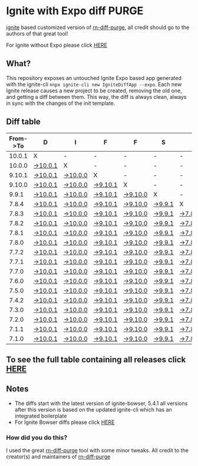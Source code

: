 # Ignite with Expo diff PURGE

[ignite](https://github.com/infinitered/ignite) based customized version of [rn-diff-purge](https://github.com/react-native-community/rn-diff-purge/), all credit should go to the authors of that great tool!

For Ignite without Expo please click [HERE](https://github.com/nirre7/ignite-diff-purge)

## What?

This repository exposes an untouched Ignite Expo based app generated with the ignite-cli
`nnpx ignite-cli new IgniteDiffApp --expo`. Each new Ignite release causes a new project to be created, removing the old one, and getting a diff between them. This way, the diff is always clean, always in sync with the changes of the init template.

## Diff table

| From->To | D                                                                                                   | I                                                                                                   | F                                                                                                   | F                                                                                                  | S                                                                                                |                                                                                                  | =                                                                                                | =                                                                                                |                                                                                                  | F                                                                                                | U                                                                                                | N                                                                                                |                                                                                                  |                                                                                                  |                                                                                                  |                                                                                                  |                                                                                                  |                                                                                                  |                                                                                                  |     |
| -------- | --------------------------------------------------------------------------------------------------- | --------------------------------------------------------------------------------------------------- | --------------------------------------------------------------------------------------------------- | -------------------------------------------------------------------------------------------------- | ------------------------------------------------------------------------------------------------ | ------------------------------------------------------------------------------------------------ | ------------------------------------------------------------------------------------------------ | ------------------------------------------------------------------------------------------------ | ------------------------------------------------------------------------------------------------ | ------------------------------------------------------------------------------------------------ | ------------------------------------------------------------------------------------------------ | ------------------------------------------------------------------------------------------------ | ------------------------------------------------------------------------------------------------ | ------------------------------------------------------------------------------------------------ | ------------------------------------------------------------------------------------------------ | ------------------------------------------------------------------------------------------------ | ------------------------------------------------------------------------------------------------ | ------------------------------------------------------------------------------------------------ | ------------------------------------------------------------------------------------------------ | --- |
| 10.0.1   | X                                                                                                   | -                                                                                                   | -                                                                                                   | -                                                                                                  | -                                                                                                | -                                                                                                | -                                                                                                | -                                                                                                | -                                                                                                | -                                                                                                | -                                                                                                | -                                                                                                | -                                                                                                | -                                                                                                | -                                                                                                | -                                                                                                | -                                                                                                | -                                                                                                | -                                                                                                | -   |
| 10.0.0   | [->10.0.1](https://github.com/nirre7/ignite-expo-diff-purge/compare/release/10.0.0..release/10.0.1) | X                                                                                                   | -                                                                                                   | -                                                                                                  | -                                                                                                | -                                                                                                | -                                                                                                | -                                                                                                | -                                                                                                | -                                                                                                | -                                                                                                | -                                                                                                | -                                                                                                | -                                                                                                | -                                                                                                | -                                                                                                | -                                                                                                | -                                                                                                | -                                                                                                | -   |
| 9.10.1   | [->10.0.1](https://github.com/nirre7/ignite-expo-diff-purge/compare/release/9.10.1..release/10.0.1) | [->10.0.0](https://github.com/nirre7/ignite-expo-diff-purge/compare/release/9.10.1..release/10.0.0) | X                                                                                                   | -                                                                                                  | -                                                                                                | -                                                                                                | -                                                                                                | -                                                                                                | -                                                                                                | -                                                                                                | -                                                                                                | -                                                                                                | -                                                                                                | -                                                                                                | -                                                                                                | -                                                                                                | -                                                                                                | -                                                                                                | -                                                                                                | -   |
| 9.10.0   | [->10.0.1](https://github.com/nirre7/ignite-expo-diff-purge/compare/release/9.10.0..release/10.0.1) | [->10.0.0](https://github.com/nirre7/ignite-expo-diff-purge/compare/release/9.10.0..release/10.0.0) | [->9.10.1](https://github.com/nirre7/ignite-expo-diff-purge/compare/release/9.10.0..release/9.10.1) | X                                                                                                  | -                                                                                                | -                                                                                                | -                                                                                                | -                                                                                                | -                                                                                                | -                                                                                                | -                                                                                                | -                                                                                                | -                                                                                                | -                                                                                                | -                                                                                                | -                                                                                                | -                                                                                                | -                                                                                                | -                                                                                                | -   |
| 9.9.1    | [->10.0.1](https://github.com/nirre7/ignite-expo-diff-purge/compare/release/9.9.1..release/10.0.1)  | [->10.0.0](https://github.com/nirre7/ignite-expo-diff-purge/compare/release/9.9.1..release/10.0.0)  | [->9.10.1](https://github.com/nirre7/ignite-expo-diff-purge/compare/release/9.9.1..release/9.10.1)  | [->9.10.0](https://github.com/nirre7/ignite-expo-diff-purge/compare/release/9.9.1..release/9.10.0) | X                                                                                                | -                                                                                                | -                                                                                                | -                                                                                                | -                                                                                                | -                                                                                                | -                                                                                                | -                                                                                                | -                                                                                                | -                                                                                                | -                                                                                                | -                                                                                                | -                                                                                                | -                                                                                                | -                                                                                                | -   |
| 7.8.4    | [->10.0.1](https://github.com/nirre7/ignite-expo-diff-purge/compare/release/7.8.4..release/10.0.1)  | [->10.0.0](https://github.com/nirre7/ignite-expo-diff-purge/compare/release/7.8.4..release/10.0.0)  | [->9.10.1](https://github.com/nirre7/ignite-expo-diff-purge/compare/release/7.8.4..release/9.10.1)  | [->9.10.0](https://github.com/nirre7/ignite-expo-diff-purge/compare/release/7.8.4..release/9.10.0) | [->9.9.1](https://github.com/nirre7/ignite-expo-diff-purge/compare/release/7.8.4..release/9.9.1) | X                                                                                                | -                                                                                                | -                                                                                                | -                                                                                                | -                                                                                                | -                                                                                                | -                                                                                                | -                                                                                                | -                                                                                                | -                                                                                                | -                                                                                                | -                                                                                                | -                                                                                                | -                                                                                                | -   |
| 7.8.3    | [->10.0.1](https://github.com/nirre7/ignite-expo-diff-purge/compare/release/7.8.3..release/10.0.1)  | [->10.0.0](https://github.com/nirre7/ignite-expo-diff-purge/compare/release/7.8.3..release/10.0.0)  | [->9.10.1](https://github.com/nirre7/ignite-expo-diff-purge/compare/release/7.8.3..release/9.10.1)  | [->9.10.0](https://github.com/nirre7/ignite-expo-diff-purge/compare/release/7.8.3..release/9.10.0) | [->9.9.1](https://github.com/nirre7/ignite-expo-diff-purge/compare/release/7.8.3..release/9.9.1) | [->7.8.4](https://github.com/nirre7/ignite-expo-diff-purge/compare/release/7.8.3..release/7.8.4) | X                                                                                                | -                                                                                                | -                                                                                                | -                                                                                                | -                                                                                                | -                                                                                                | -                                                                                                | -                                                                                                | -                                                                                                | -                                                                                                | -                                                                                                | -                                                                                                | -                                                                                                | -   |
| 7.8.2    | [->10.0.1](https://github.com/nirre7/ignite-expo-diff-purge/compare/release/7.8.2..release/10.0.1)  | [->10.0.0](https://github.com/nirre7/ignite-expo-diff-purge/compare/release/7.8.2..release/10.0.0)  | [->9.10.1](https://github.com/nirre7/ignite-expo-diff-purge/compare/release/7.8.2..release/9.10.1)  | [->9.10.0](https://github.com/nirre7/ignite-expo-diff-purge/compare/release/7.8.2..release/9.10.0) | [->9.9.1](https://github.com/nirre7/ignite-expo-diff-purge/compare/release/7.8.2..release/9.9.1) | [->7.8.4](https://github.com/nirre7/ignite-expo-diff-purge/compare/release/7.8.2..release/7.8.4) | [->7.8.3](https://github.com/nirre7/ignite-expo-diff-purge/compare/release/7.8.2..release/7.8.3) | X                                                                                                | -                                                                                                | -                                                                                                | -                                                                                                | -                                                                                                | -                                                                                                | -                                                                                                | -                                                                                                | -                                                                                                | -                                                                                                | -                                                                                                | -                                                                                                | -   |
| 7.8.1    | [->10.0.1](https://github.com/nirre7/ignite-expo-diff-purge/compare/release/7.8.1..release/10.0.1)  | [->10.0.0](https://github.com/nirre7/ignite-expo-diff-purge/compare/release/7.8.1..release/10.0.0)  | [->9.10.1](https://github.com/nirre7/ignite-expo-diff-purge/compare/release/7.8.1..release/9.10.1)  | [->9.10.0](https://github.com/nirre7/ignite-expo-diff-purge/compare/release/7.8.1..release/9.10.0) | [->9.9.1](https://github.com/nirre7/ignite-expo-diff-purge/compare/release/7.8.1..release/9.9.1) | [->7.8.4](https://github.com/nirre7/ignite-expo-diff-purge/compare/release/7.8.1..release/7.8.4) | [->7.8.3](https://github.com/nirre7/ignite-expo-diff-purge/compare/release/7.8.1..release/7.8.3) | [->7.8.2](https://github.com/nirre7/ignite-expo-diff-purge/compare/release/7.8.1..release/7.8.2) | X                                                                                                | -                                                                                                | -                                                                                                | -                                                                                                | -                                                                                                | -                                                                                                | -                                                                                                | -                                                                                                | -                                                                                                | -                                                                                                | -                                                                                                | -   |
| 7.8.0    | [->10.0.1](https://github.com/nirre7/ignite-expo-diff-purge/compare/release/7.8.0..release/10.0.1)  | [->10.0.0](https://github.com/nirre7/ignite-expo-diff-purge/compare/release/7.8.0..release/10.0.0)  | [->9.10.1](https://github.com/nirre7/ignite-expo-diff-purge/compare/release/7.8.0..release/9.10.1)  | [->9.10.0](https://github.com/nirre7/ignite-expo-diff-purge/compare/release/7.8.0..release/9.10.0) | [->9.9.1](https://github.com/nirre7/ignite-expo-diff-purge/compare/release/7.8.0..release/9.9.1) | [->7.8.4](https://github.com/nirre7/ignite-expo-diff-purge/compare/release/7.8.0..release/7.8.4) | [->7.8.3](https://github.com/nirre7/ignite-expo-diff-purge/compare/release/7.8.0..release/7.8.3) | [->7.8.2](https://github.com/nirre7/ignite-expo-diff-purge/compare/release/7.8.0..release/7.8.2) | [->7.8.1](https://github.com/nirre7/ignite-expo-diff-purge/compare/release/7.8.0..release/7.8.1) | X                                                                                                | -                                                                                                | -                                                                                                | -                                                                                                | -                                                                                                | -                                                                                                | -                                                                                                | -                                                                                                | -                                                                                                | -                                                                                                | -   |
| 7.7.2    | [->10.0.1](https://github.com/nirre7/ignite-expo-diff-purge/compare/release/7.7.2..release/10.0.1)  | [->10.0.0](https://github.com/nirre7/ignite-expo-diff-purge/compare/release/7.7.2..release/10.0.0)  | [->9.10.1](https://github.com/nirre7/ignite-expo-diff-purge/compare/release/7.7.2..release/9.10.1)  | [->9.10.0](https://github.com/nirre7/ignite-expo-diff-purge/compare/release/7.7.2..release/9.10.0) | [->9.9.1](https://github.com/nirre7/ignite-expo-diff-purge/compare/release/7.7.2..release/9.9.1) | [->7.8.4](https://github.com/nirre7/ignite-expo-diff-purge/compare/release/7.7.2..release/7.8.4) | [->7.8.3](https://github.com/nirre7/ignite-expo-diff-purge/compare/release/7.7.2..release/7.8.3) | [->7.8.2](https://github.com/nirre7/ignite-expo-diff-purge/compare/release/7.7.2..release/7.8.2) | [->7.8.1](https://github.com/nirre7/ignite-expo-diff-purge/compare/release/7.7.2..release/7.8.1) | [->7.8.0](https://github.com/nirre7/ignite-expo-diff-purge/compare/release/7.7.2..release/7.8.0) | X                                                                                                | -                                                                                                | -                                                                                                | -                                                                                                | -                                                                                                | -                                                                                                | -                                                                                                | -                                                                                                | -                                                                                                | -   |
| 7.7.1    | [->10.0.1](https://github.com/nirre7/ignite-expo-diff-purge/compare/release/7.7.1..release/10.0.1)  | [->10.0.0](https://github.com/nirre7/ignite-expo-diff-purge/compare/release/7.7.1..release/10.0.0)  | [->9.10.1](https://github.com/nirre7/ignite-expo-diff-purge/compare/release/7.7.1..release/9.10.1)  | [->9.10.0](https://github.com/nirre7/ignite-expo-diff-purge/compare/release/7.7.1..release/9.10.0) | [->9.9.1](https://github.com/nirre7/ignite-expo-diff-purge/compare/release/7.7.1..release/9.9.1) | [->7.8.4](https://github.com/nirre7/ignite-expo-diff-purge/compare/release/7.7.1..release/7.8.4) | [->7.8.3](https://github.com/nirre7/ignite-expo-diff-purge/compare/release/7.7.1..release/7.8.3) | [->7.8.2](https://github.com/nirre7/ignite-expo-diff-purge/compare/release/7.7.1..release/7.8.2) | [->7.8.1](https://github.com/nirre7/ignite-expo-diff-purge/compare/release/7.7.1..release/7.8.1) | [->7.8.0](https://github.com/nirre7/ignite-expo-diff-purge/compare/release/7.7.1..release/7.8.0) | [->7.7.2](https://github.com/nirre7/ignite-expo-diff-purge/compare/release/7.7.1..release/7.7.2) | X                                                                                                | -                                                                                                | -                                                                                                | -                                                                                                | -                                                                                                | -                                                                                                | -                                                                                                | -                                                                                                | -   |
| 7.7.0    | [->10.0.1](https://github.com/nirre7/ignite-expo-diff-purge/compare/release/7.7.0..release/10.0.1)  | [->10.0.0](https://github.com/nirre7/ignite-expo-diff-purge/compare/release/7.7.0..release/10.0.0)  | [->9.10.1](https://github.com/nirre7/ignite-expo-diff-purge/compare/release/7.7.0..release/9.10.1)  | [->9.10.0](https://github.com/nirre7/ignite-expo-diff-purge/compare/release/7.7.0..release/9.10.0) | [->9.9.1](https://github.com/nirre7/ignite-expo-diff-purge/compare/release/7.7.0..release/9.9.1) | [->7.8.4](https://github.com/nirre7/ignite-expo-diff-purge/compare/release/7.7.0..release/7.8.4) | [->7.8.3](https://github.com/nirre7/ignite-expo-diff-purge/compare/release/7.7.0..release/7.8.3) | [->7.8.2](https://github.com/nirre7/ignite-expo-diff-purge/compare/release/7.7.0..release/7.8.2) | [->7.8.1](https://github.com/nirre7/ignite-expo-diff-purge/compare/release/7.7.0..release/7.8.1) | [->7.8.0](https://github.com/nirre7/ignite-expo-diff-purge/compare/release/7.7.0..release/7.8.0) | [->7.7.2](https://github.com/nirre7/ignite-expo-diff-purge/compare/release/7.7.0..release/7.7.2) | [->7.7.1](https://github.com/nirre7/ignite-expo-diff-purge/compare/release/7.7.0..release/7.7.1) | X                                                                                                | -                                                                                                | -                                                                                                | -                                                                                                | -                                                                                                | -                                                                                                | -                                                                                                | -   |
| 7.6.0    | [->10.0.1](https://github.com/nirre7/ignite-expo-diff-purge/compare/release/7.6.0..release/10.0.1)  | [->10.0.0](https://github.com/nirre7/ignite-expo-diff-purge/compare/release/7.6.0..release/10.0.0)  | [->9.10.1](https://github.com/nirre7/ignite-expo-diff-purge/compare/release/7.6.0..release/9.10.1)  | [->9.10.0](https://github.com/nirre7/ignite-expo-diff-purge/compare/release/7.6.0..release/9.10.0) | [->9.9.1](https://github.com/nirre7/ignite-expo-diff-purge/compare/release/7.6.0..release/9.9.1) | [->7.8.4](https://github.com/nirre7/ignite-expo-diff-purge/compare/release/7.6.0..release/7.8.4) | [->7.8.3](https://github.com/nirre7/ignite-expo-diff-purge/compare/release/7.6.0..release/7.8.3) | [->7.8.2](https://github.com/nirre7/ignite-expo-diff-purge/compare/release/7.6.0..release/7.8.2) | [->7.8.1](https://github.com/nirre7/ignite-expo-diff-purge/compare/release/7.6.0..release/7.8.1) | [->7.8.0](https://github.com/nirre7/ignite-expo-diff-purge/compare/release/7.6.0..release/7.8.0) | [->7.7.2](https://github.com/nirre7/ignite-expo-diff-purge/compare/release/7.6.0..release/7.7.2) | [->7.7.1](https://github.com/nirre7/ignite-expo-diff-purge/compare/release/7.6.0..release/7.7.1) | [->7.7.0](https://github.com/nirre7/ignite-expo-diff-purge/compare/release/7.6.0..release/7.7.0) | X                                                                                                | -                                                                                                | -                                                                                                | -                                                                                                | -                                                                                                | -                                                                                                | -   |
| 7.5.0    | [->10.0.1](https://github.com/nirre7/ignite-expo-diff-purge/compare/release/7.5.0..release/10.0.1)  | [->10.0.0](https://github.com/nirre7/ignite-expo-diff-purge/compare/release/7.5.0..release/10.0.0)  | [->9.10.1](https://github.com/nirre7/ignite-expo-diff-purge/compare/release/7.5.0..release/9.10.1)  | [->9.10.0](https://github.com/nirre7/ignite-expo-diff-purge/compare/release/7.5.0..release/9.10.0) | [->9.9.1](https://github.com/nirre7/ignite-expo-diff-purge/compare/release/7.5.0..release/9.9.1) | [->7.8.4](https://github.com/nirre7/ignite-expo-diff-purge/compare/release/7.5.0..release/7.8.4) | [->7.8.3](https://github.com/nirre7/ignite-expo-diff-purge/compare/release/7.5.0..release/7.8.3) | [->7.8.2](https://github.com/nirre7/ignite-expo-diff-purge/compare/release/7.5.0..release/7.8.2) | [->7.8.1](https://github.com/nirre7/ignite-expo-diff-purge/compare/release/7.5.0..release/7.8.1) | [->7.8.0](https://github.com/nirre7/ignite-expo-diff-purge/compare/release/7.5.0..release/7.8.0) | [->7.7.2](https://github.com/nirre7/ignite-expo-diff-purge/compare/release/7.5.0..release/7.7.2) | [->7.7.1](https://github.com/nirre7/ignite-expo-diff-purge/compare/release/7.5.0..release/7.7.1) | [->7.7.0](https://github.com/nirre7/ignite-expo-diff-purge/compare/release/7.5.0..release/7.7.0) | [->7.6.0](https://github.com/nirre7/ignite-expo-diff-purge/compare/release/7.5.0..release/7.6.0) | X                                                                                                | -                                                                                                | -                                                                                                | -                                                                                                | -                                                                                                | -   |
| 7.4.2    | [->10.0.1](https://github.com/nirre7/ignite-expo-diff-purge/compare/release/7.4.2..release/10.0.1)  | [->10.0.0](https://github.com/nirre7/ignite-expo-diff-purge/compare/release/7.4.2..release/10.0.0)  | [->9.10.1](https://github.com/nirre7/ignite-expo-diff-purge/compare/release/7.4.2..release/9.10.1)  | [->9.10.0](https://github.com/nirre7/ignite-expo-diff-purge/compare/release/7.4.2..release/9.10.0) | [->9.9.1](https://github.com/nirre7/ignite-expo-diff-purge/compare/release/7.4.2..release/9.9.1) | [->7.8.4](https://github.com/nirre7/ignite-expo-diff-purge/compare/release/7.4.2..release/7.8.4) | [->7.8.3](https://github.com/nirre7/ignite-expo-diff-purge/compare/release/7.4.2..release/7.8.3) | [->7.8.2](https://github.com/nirre7/ignite-expo-diff-purge/compare/release/7.4.2..release/7.8.2) | [->7.8.1](https://github.com/nirre7/ignite-expo-diff-purge/compare/release/7.4.2..release/7.8.1) | [->7.8.0](https://github.com/nirre7/ignite-expo-diff-purge/compare/release/7.4.2..release/7.8.0) | [->7.7.2](https://github.com/nirre7/ignite-expo-diff-purge/compare/release/7.4.2..release/7.7.2) | [->7.7.1](https://github.com/nirre7/ignite-expo-diff-purge/compare/release/7.4.2..release/7.7.1) | [->7.7.0](https://github.com/nirre7/ignite-expo-diff-purge/compare/release/7.4.2..release/7.7.0) | [->7.6.0](https://github.com/nirre7/ignite-expo-diff-purge/compare/release/7.4.2..release/7.6.0) | [->7.5.0](https://github.com/nirre7/ignite-expo-diff-purge/compare/release/7.4.2..release/7.5.0) | X                                                                                                | -                                                                                                | -                                                                                                | -                                                                                                | -   |
| 7.3.0    | [->10.0.1](https://github.com/nirre7/ignite-expo-diff-purge/compare/release/7.3.0..release/10.0.1)  | [->10.0.0](https://github.com/nirre7/ignite-expo-diff-purge/compare/release/7.3.0..release/10.0.0)  | [->9.10.1](https://github.com/nirre7/ignite-expo-diff-purge/compare/release/7.3.0..release/9.10.1)  | [->9.10.0](https://github.com/nirre7/ignite-expo-diff-purge/compare/release/7.3.0..release/9.10.0) | [->9.9.1](https://github.com/nirre7/ignite-expo-diff-purge/compare/release/7.3.0..release/9.9.1) | [->7.8.4](https://github.com/nirre7/ignite-expo-diff-purge/compare/release/7.3.0..release/7.8.4) | [->7.8.3](https://github.com/nirre7/ignite-expo-diff-purge/compare/release/7.3.0..release/7.8.3) | [->7.8.2](https://github.com/nirre7/ignite-expo-diff-purge/compare/release/7.3.0..release/7.8.2) | [->7.8.1](https://github.com/nirre7/ignite-expo-diff-purge/compare/release/7.3.0..release/7.8.1) | [->7.8.0](https://github.com/nirre7/ignite-expo-diff-purge/compare/release/7.3.0..release/7.8.0) | [->7.7.2](https://github.com/nirre7/ignite-expo-diff-purge/compare/release/7.3.0..release/7.7.2) | [->7.7.1](https://github.com/nirre7/ignite-expo-diff-purge/compare/release/7.3.0..release/7.7.1) | [->7.7.0](https://github.com/nirre7/ignite-expo-diff-purge/compare/release/7.3.0..release/7.7.0) | [->7.6.0](https://github.com/nirre7/ignite-expo-diff-purge/compare/release/7.3.0..release/7.6.0) | [->7.5.0](https://github.com/nirre7/ignite-expo-diff-purge/compare/release/7.3.0..release/7.5.0) | [->7.4.2](https://github.com/nirre7/ignite-expo-diff-purge/compare/release/7.3.0..release/7.4.2) | X                                                                                                | -                                                                                                | -                                                                                                | -   |
| 7.2.0    | [->10.0.1](https://github.com/nirre7/ignite-expo-diff-purge/compare/release/7.2.0..release/10.0.1)  | [->10.0.0](https://github.com/nirre7/ignite-expo-diff-purge/compare/release/7.2.0..release/10.0.0)  | [->9.10.1](https://github.com/nirre7/ignite-expo-diff-purge/compare/release/7.2.0..release/9.10.1)  | [->9.10.0](https://github.com/nirre7/ignite-expo-diff-purge/compare/release/7.2.0..release/9.10.0) | [->9.9.1](https://github.com/nirre7/ignite-expo-diff-purge/compare/release/7.2.0..release/9.9.1) | [->7.8.4](https://github.com/nirre7/ignite-expo-diff-purge/compare/release/7.2.0..release/7.8.4) | [->7.8.3](https://github.com/nirre7/ignite-expo-diff-purge/compare/release/7.2.0..release/7.8.3) | [->7.8.2](https://github.com/nirre7/ignite-expo-diff-purge/compare/release/7.2.0..release/7.8.2) | [->7.8.1](https://github.com/nirre7/ignite-expo-diff-purge/compare/release/7.2.0..release/7.8.1) | [->7.8.0](https://github.com/nirre7/ignite-expo-diff-purge/compare/release/7.2.0..release/7.8.0) | [->7.7.2](https://github.com/nirre7/ignite-expo-diff-purge/compare/release/7.2.0..release/7.7.2) | [->7.7.1](https://github.com/nirre7/ignite-expo-diff-purge/compare/release/7.2.0..release/7.7.1) | [->7.7.0](https://github.com/nirre7/ignite-expo-diff-purge/compare/release/7.2.0..release/7.7.0) | [->7.6.0](https://github.com/nirre7/ignite-expo-diff-purge/compare/release/7.2.0..release/7.6.0) | [->7.5.0](https://github.com/nirre7/ignite-expo-diff-purge/compare/release/7.2.0..release/7.5.0) | [->7.4.2](https://github.com/nirre7/ignite-expo-diff-purge/compare/release/7.2.0..release/7.4.2) | [->7.3.0](https://github.com/nirre7/ignite-expo-diff-purge/compare/release/7.2.0..release/7.3.0) | X                                                                                                | -                                                                                                | -   |
| 7.1.1    | [->10.0.1](https://github.com/nirre7/ignite-expo-diff-purge/compare/release/7.1.1..release/10.0.1)  | [->10.0.0](https://github.com/nirre7/ignite-expo-diff-purge/compare/release/7.1.1..release/10.0.0)  | [->9.10.1](https://github.com/nirre7/ignite-expo-diff-purge/compare/release/7.1.1..release/9.10.1)  | [->9.10.0](https://github.com/nirre7/ignite-expo-diff-purge/compare/release/7.1.1..release/9.10.0) | [->9.9.1](https://github.com/nirre7/ignite-expo-diff-purge/compare/release/7.1.1..release/9.9.1) | [->7.8.4](https://github.com/nirre7/ignite-expo-diff-purge/compare/release/7.1.1..release/7.8.4) | [->7.8.3](https://github.com/nirre7/ignite-expo-diff-purge/compare/release/7.1.1..release/7.8.3) | [->7.8.2](https://github.com/nirre7/ignite-expo-diff-purge/compare/release/7.1.1..release/7.8.2) | [->7.8.1](https://github.com/nirre7/ignite-expo-diff-purge/compare/release/7.1.1..release/7.8.1) | [->7.8.0](https://github.com/nirre7/ignite-expo-diff-purge/compare/release/7.1.1..release/7.8.0) | [->7.7.2](https://github.com/nirre7/ignite-expo-diff-purge/compare/release/7.1.1..release/7.7.2) | [->7.7.1](https://github.com/nirre7/ignite-expo-diff-purge/compare/release/7.1.1..release/7.7.1) | [->7.7.0](https://github.com/nirre7/ignite-expo-diff-purge/compare/release/7.1.1..release/7.7.0) | [->7.6.0](https://github.com/nirre7/ignite-expo-diff-purge/compare/release/7.1.1..release/7.6.0) | [->7.5.0](https://github.com/nirre7/ignite-expo-diff-purge/compare/release/7.1.1..release/7.5.0) | [->7.4.2](https://github.com/nirre7/ignite-expo-diff-purge/compare/release/7.1.1..release/7.4.2) | [->7.3.0](https://github.com/nirre7/ignite-expo-diff-purge/compare/release/7.1.1..release/7.3.0) | [->7.2.0](https://github.com/nirre7/ignite-expo-diff-purge/compare/release/7.1.1..release/7.2.0) | X                                                                                                | -   |
| 7.1.0    | [->10.0.1](https://github.com/nirre7/ignite-expo-diff-purge/compare/release/7.1.0..release/10.0.1)  | [->10.0.0](https://github.com/nirre7/ignite-expo-diff-purge/compare/release/7.1.0..release/10.0.0)  | [->9.10.1](https://github.com/nirre7/ignite-expo-diff-purge/compare/release/7.1.0..release/9.10.1)  | [->9.10.0](https://github.com/nirre7/ignite-expo-diff-purge/compare/release/7.1.0..release/9.10.0) | [->9.9.1](https://github.com/nirre7/ignite-expo-diff-purge/compare/release/7.1.0..release/9.9.1) | [->7.8.4](https://github.com/nirre7/ignite-expo-diff-purge/compare/release/7.1.0..release/7.8.4) | [->7.8.3](https://github.com/nirre7/ignite-expo-diff-purge/compare/release/7.1.0..release/7.8.3) | [->7.8.2](https://github.com/nirre7/ignite-expo-diff-purge/compare/release/7.1.0..release/7.8.2) | [->7.8.1](https://github.com/nirre7/ignite-expo-diff-purge/compare/release/7.1.0..release/7.8.1) | [->7.8.0](https://github.com/nirre7/ignite-expo-diff-purge/compare/release/7.1.0..release/7.8.0) | [->7.7.2](https://github.com/nirre7/ignite-expo-diff-purge/compare/release/7.1.0..release/7.7.2) | [->7.7.1](https://github.com/nirre7/ignite-expo-diff-purge/compare/release/7.1.0..release/7.7.1) | [->7.7.0](https://github.com/nirre7/ignite-expo-diff-purge/compare/release/7.1.0..release/7.7.0) | [->7.6.0](https://github.com/nirre7/ignite-expo-diff-purge/compare/release/7.1.0..release/7.6.0) | [->7.5.0](https://github.com/nirre7/ignite-expo-diff-purge/compare/release/7.1.0..release/7.5.0) | [->7.4.2](https://github.com/nirre7/ignite-expo-diff-purge/compare/release/7.1.0..release/7.4.2) | [->7.3.0](https://github.com/nirre7/ignite-expo-diff-purge/compare/release/7.1.0..release/7.3.0) | [->7.2.0](https://github.com/nirre7/ignite-expo-diff-purge/compare/release/7.1.0..release/7.2.0) | [->7.1.1](https://github.com/nirre7/ignite-expo-diff-purge/compare/release/7.1.0..release/7.1.1) | X   |

## To see the full table containing all releases click [HERE](https://nirre7.github.io/ignite-expo-diff-purge/)

## Notes

- The diffs start with the latest version of ignite-bowser, 5.4.1 all versions after this version is based on the updated ignite-cli which has an integrated boilerplate
- For Ignite Bowser diffs please click [HERE](https://github.com/nirre7/ignite-bowser-diff-purge)

### How did you do this?

I used the great [rn-diff-purge](https://github.com/react-native-community/rn-diff-purge/) tool with some minor tweaks.
All credit to the creator(s) and maintainers of [rn-diff-purge](https://github.com/react-native-community/rn-diff-purge/)

